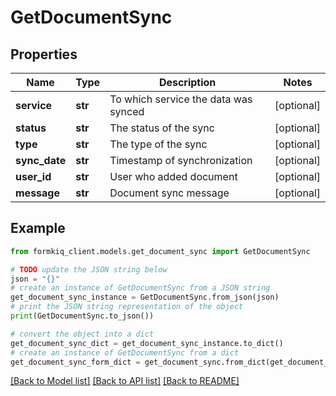 # GetDocumentSync


## Properties

Name | Type | Description | Notes
------------ | ------------- | ------------- | -------------
**service** | **str** | To which service the data was synced | [optional] 
**status** | **str** | The status of the sync | [optional] 
**type** | **str** | The type of the sync | [optional] 
**sync_date** | **str** | Timestamp of synchronization | [optional] 
**user_id** | **str** | User who added document | [optional] 
**message** | **str** | Document sync message | [optional] 

## Example

```python
from formkiq_client.models.get_document_sync import GetDocumentSync

# TODO update the JSON string below
json = "{}"
# create an instance of GetDocumentSync from a JSON string
get_document_sync_instance = GetDocumentSync.from_json(json)
# print the JSON string representation of the object
print(GetDocumentSync.to_json())

# convert the object into a dict
get_document_sync_dict = get_document_sync_instance.to_dict()
# create an instance of GetDocumentSync from a dict
get_document_sync_form_dict = get_document_sync.from_dict(get_document_sync_dict)
```
[[Back to Model list]](../README.md#documentation-for-models) [[Back to API list]](../README.md#documentation-for-api-endpoints) [[Back to README]](../README.md)


